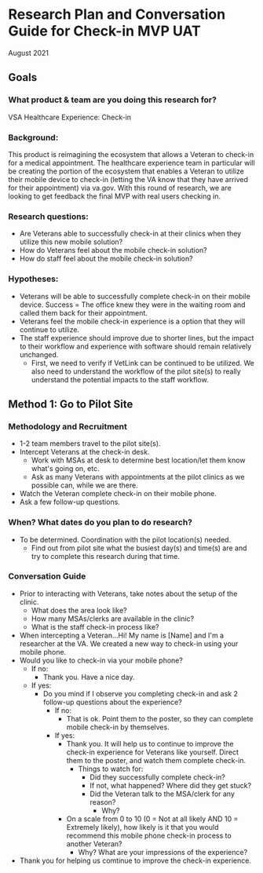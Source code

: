 # Research Plan and Conversation Guide for Check-in MVP UAT
August 2021

## Goals
### What product & team are you doing this research for?
VSA Healthcare Experience: Check-in

### Background:
This product is reimagining the ecosystem that allows a Veteran to check-in for a medical appointment. The healthcare experience team in particular will be creating the portion of the ecosystem that enables a Veteran to utilize their mobile device to check-in (letting the VA know that they have arrived for their appointment) via va.gov. With this round of research, we are looking to get feedback the final MVP with real users checking in.

### Research questions:
- Are Veterans able to successfully check-in at their clinics when they utilize this new mobile solution?
- How do Veterans feel about the mobile check-in solution?
- How do staff feel about the mobile check-in solution?

### Hypotheses:
- Veterans will be able to successfully complete check-in on their mobile device. Success = The office knew they were in the waiting room and called them back for their appointment.
- Veterans feel the mobile check-in experience is a option that they will continue to utilize.
- The staff experience should improve due to shorter lines, but the impact to their workflow and experience with software should remain relatively unchanged.
  - First, we need to verify if VetLink can be continued to be utilized. We also need to understand the workflow of the pilot site(s) to really understand the potential impacts to the staff workflow.

## Method 1: Go to Pilot Site 
### Methodology and Recruitment
- 1-2 team members travel to the pilot site(s).
- Intercept Veterans at the check-in desk.
  - Work with MSAs at desk to determine best location/let them know what's going on, etc.
  - Ask as many Veterans with appointments at the pilot clinics as we possible can, while we are there.
- Watch the Veteran complete check-in on their mobile phone.
- Ask a few follow-up questions.

### When? What dates do you plan to do research?
- To be determined. Coordination with the pilot location(s) needed.
  - Find out from pilot site what the busiest day(s) and time(s) are and try to complete this research during that time.

### Conversation Guide
- Prior to interacting with Veterans, take notes about the setup of the clinic.
  - What does the area look like? 
  - How many MSAs/clerks are available in the clinic? 
  - What is the staff check-in process like?
- When intercepting a Veteran...Hi! My name is [Name] and I'm a researcher at the VA. We created a new way to check-in using your mobile phone. 
- Would you like to check-in via your mobile phone?
  - If no:
    - Thank you. Have a nice day.
  - If yes:
    - Do you mind if I observe you completing check-in and ask 2 follow-up questions about the experience?
      - If no:
        - That is ok. Point them to the poster, so they can complete mobile check-in by themselves.
      - If yes:
        - Thank you. It will help us to continue to improve the check-in experience for Veterans like yourself. Direct them to the poster, and watch them complete check-in.
          - Things to watch for:
            - Did they successfully complete check-in?
            - If not, what happened? Where did they get stuck?
            - Did the Veteran talk to the MSA/clerk for any reason?
              - Why?
        - On a scale from 0 to 10 (0 = Not at all likely AND 10 = Extremely likely), how likely is it that you would recommend this mobile phone check-in process to another Veteran?
          - Why? What are your impressions of the experience?
- Thank you for helping us comtinue to improve the check-in experience.
